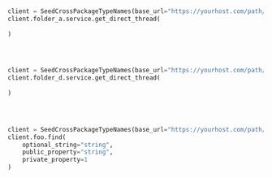 ```python


client = SeedCrossPackageTypeNames(base_url="https://yourhost.com/path/to/api", )        
client.folder_a.service.get_direct_thread(
	
)
 
```                        


```python


client = SeedCrossPackageTypeNames(base_url="https://yourhost.com/path/to/api", )        
client.folder_d.service.get_direct_thread(
	
)
 
```                        


```python


client = SeedCrossPackageTypeNames(base_url="https://yourhost.com/path/to/api", )        
client.foo.find(
	optional_string="string",
	public_property="string",
	private_property=1
)
 
```                        


